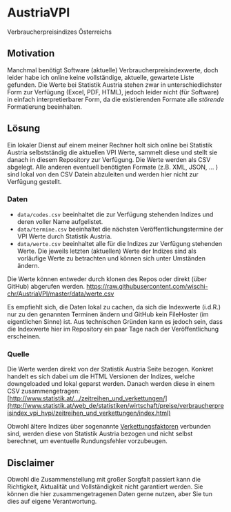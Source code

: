 # AustriaVPI
Verbraucherpreisindizes Österreichs

## Motivation
Manchmal benötigt Software (aktuelle) Verbraucherpreisindexwerte, doch leider habe ich online keine vollständige, aktuelle, gewartete Liste gefunden. Die Werte bei Statistik Austria stehen zwar in unterschiedlichster Form zur Verfügung (Excel, PDF, HTML), jedoch leider nicht (für Software) in einfach interpretierbarer Form, da die existierenden Formate alle _störende_ Formatierung beeinhalten.

## Lösung
Ein lokaler Dienst auf einem meiner Rechner holt sich online bei Statistik Austria selbstständig die aktuellen VPI Werte, sammelt diese und stellt sie danach in diesem Repository zur Verfügung. Die Werte werden als CSV abgelegt. Alle anderen eventuell benötigten Formate (z.B. XML, JSON, ... ) sind lokal von den CSV Datein abzuleiten und werden hier nicht zur Verfügung gestellt.

### Daten
* `data/codes.csv` beeinhaltet die zur Verfügung stehenden Indizes und deren voller Name aufgelistet.
* `data/termine.csv` beeinhaltet die nächsten Veröffentlichungstermine der VPI Werte durch Statistik Austria.
* `data/werte.csv` beeinhaltet alle für die Indizes zur Verfügung stehenden Werte. Die jeweils letzten (aktuellen) Werte der Indizes sind als vorläufige Werte zu betrachten und können sich unter Umständen ändern.

Die Werte können entweder durch klonen des Repos oder direkt (über GitHub) abgerufen werden.
https://raw.githubusercontent.com/wischi-chr/AustriaVPI/master/data/werte.csv

Es empfiehlt sich, die Daten lokal zu cachen, da sich die Indexwerte (i.d.R.) nur zu den genannten Terminen ändern und GitHub kein FileHoster (im eigentlichen Sinne) ist. Aus technischen Gründen kann es jedoch sein, dass die Indexwerte hier im Repository ein paar Tage nach der Veröffentlichung erscheinen.

### Quelle
Die Werte werden direkt von der Statistik Austria Seite bezogen. Konkret handelt es sich dabei um die HTML Versionen der Indizes, welche downgeloaded und lokal geparst werden. Danach werden diese in einem CSV zusammengetragen:
[http://www.statistik.at/.../zeitreihen_und_verkettungen/](http://www.statistik.at/web_de/statistiken/wirtschaft/preise/verbraucherpreisindex_vpi_hvpi/zeitreihen_und_verkettungen/index.html)

Obwohl ältere Indizes über sogenannte [Verkettungsfaktoren](http://www.statistik.at/web_de/statistiken/wirtschaft/preise/verbraucherpreisindex_vpi_hvpi/zeitreihen_und_verkettungen/022116.html) verbunden sind, werden diese von Statistik Austria bezogen und nicht selbst berechnet, um eventuelle Rundungsfehler vorzubeugen.

## Disclaimer
Obwohl die Zusammenstellung mit großer Sorgfalt passiert kann die Richtigkeit, Aktualität und Vollständigkeit nicht garantiert werden. Sie können die hier zusammengetragenen Daten gerne nutzen, aber Sie tun dies auf eigene Verantwortung.

